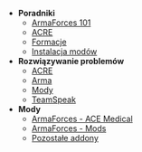 <!-- docs/_sidebar.md -->

- **Poradniki**
    - [ArmaForces 101](guides/101.md)
    - [ACRE](guides/acre.md)
    - [Formacje](guides/formations.md)
    - [Instalacja modów](guides/mods.md)
- **Rozwiązywanie problemów**
    - [ACRE](troubleshooting/acre.md)
    - [Arma](troubleshooting/arma.md)
    - [Mody](troubleshooting/mods.md)
    - [TeamSpeak](troubleshooting/ts.md)
- **Mody**
    - [ArmaForces - ACE Medical](mods/armaforces_ace_medical.md)
    - [ArmaForces - Mods](mods/armaforces_mods.md)
    - [Pozostałe addony](mods/other_addons.md)
